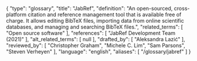 {
    "type": "glossary",
    "title": "JabRef",
    "definition": "An open-sourced, cross-platform citation and reference management tool that is available free of charge. It allows editing BibTeX files, importing data from online scientific databases, and managing and searching BibTeX files.",
    "related_terms": [
        "Open source software"
    ],
    "references": [
        "JabRef Development Team (2021)"
    ],
    "alt_related_terms": [
        null
    ],
    "drafted_by": [
        "Aleksandra Lazić"
    ],
    "reviewed_by": [
        "Christopher Graham",
        "Michele C. Lim",
        "Sam Parsons",
        "Steven Verheyen"
    ],
    "language": "english",
    "aliases": [
        "/glossary/jabref"
    ]
}